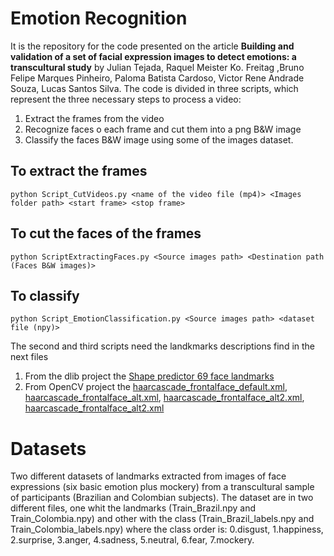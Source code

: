 # Emotion Recognition 
It is the repository for the code presented on the article **Building and validation of a set of facial expression images to detect emotions: a transcultural study** by Julian Tejada, Raquel Meister Ko. Freitag ,Bruno Felipe Marques Pinheiro, Paloma Batista Cardoso, Victor Rene Andrade Souza, Lucas Santos Silva.
The code is divided in three scripts, which represent the three necessary steps to process a video:
1. Extract the frames from the video
2. Recognize faces o each frame and cut them into a png B&W image
3. Classify the faces B&W image using some of the images dataset. 

## To extract the frames
`python Script_CutVideos.py <name of the video file (mp4)> <Images folder path> <start frame> <stop frame>`

## To cut the faces of the frames
`python ScriptExtractingFaces.py <Source images path> <Destination path (Faces B&W images)>` 

## To classify 
`python Script_EmotionClassification.py <Source images path> <dataset file (npy)>`

The second and third scripts need the landkmarks descriptions find in the next files
1. From the dlib project the  [Shape predictor 69 face landmarks](http://dlib.net/files/shape_predictor_68_face_landmarks.dat.bz2)
2. From OpenCV project the [haarcascade_frontalface_default.xml](https://github.com/opencv/opencv/blob/master/data/haarcascades/haarcascade_frontalface_default.xml), [haarcascade_frontalface_alt.xml](https://github.com/opencv/opencv/blob/master/data/haarcascades/haarcascade_frontalface_alt.xml), [haarcascade_frontalface_alt2.xml](https://github.com/opencv/opencv/blob/master/data/haarcascades/haarcascade_frontalface_alt2.xml), [haarcascade_frontalface_alt2.xml](https://github.com/opencv/opencv/blob/master/data/haarcascades/haarcascade_frontalface_alt2.xml)

# Datasets
Two different datasets of landmarks extracted from images of face expressions (six basic emotion plus mockery) from a transcultural sample of participants (Brazilian and Colombian subjects). The dataset are in two different files, one whit the landmarks (Train_Brazil.npy and  Train_Colombia.npy) and other with the class (Train_Brazil_labels.npy and  Train_Colombia_labels.npy) where the class order is: 0.disgust, 1.happiness, 2.surprise, 3.anger, 4.sadness, 5.neutral, 6.fear, 7.mockery.

